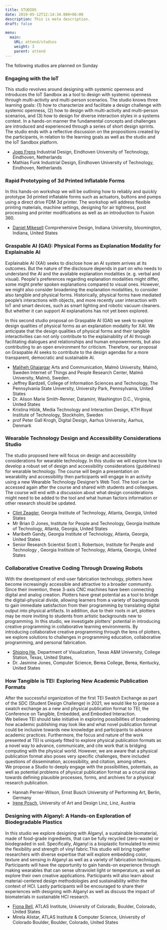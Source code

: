 ```yaml
---
title: STUDIOS
date: 2019-05-12T12:14:34.000+06:00
description: This is meta description.
draft: false

menu:
  main:
    URL: attend/studios
    weight: 3
    parent: attend
---
```



The following studios are planned on Sunday

### Engaging with the IoT

This studio revolves around designing with systemic openness and introduces the IoT Sandbox as a tool to design with systemic openness through multi-activity and multi-person scenarios. The studio knows three learning goals: (1) how to characterize and facilitate a design challenge with systemic openness, (2) how to design with multi-activity and multi-person scenarios, and (3) how to design for diverse interaction styles in a systems context. In a hands-on manner the fundamental concepts and challenges are introduced and experienced through a series of short design sprints. The studio ends with a reflective discussion on the propositions created by the participants, in relation to the learning goals as well as the studio and the IoT Sandbox platform.


- [Joep Frens](mailto:j.w.frens@tue.nl) Industrial Design, Eindhoven University of Technology, Eindhoven, Netherlands
- Mathias Funk Industrial Design, Eindhoven University of Technology, Eindhoven, Netherlands

###  Rapid Prototyping of 3d Printed Inflatable Forms

In this hands-on workshop we will be outlining how to reliably and quickly prototype 3d printed inflatable forms such as actuators, buttons and pumps using a direct drive FDM 3d printer. The workshop will address flexible printing materials, machine settings, designing for air tightness, post processing and printer modifications as well as an introduction to Fusion 360.

- [Daniel Mikesell](mailto:danmikes@iu.edu) Comprehensive Design, Indiana University, bloomington, Indiana, United States

### Graspable AI (GAI): Physical Forms as Explanation Modality for Explainable AI

Explainable AI (XAI) seeks to disclose how an AI system arrives at its outcomes. But the nature of the disclosure depends in part on who needs to understand the AI and the available explanation modalities (e. g. verbal and visual). People's preferences regarding explanation modalities might differ, some might prefer spoken explanations compared to visual ones. However, we might also consider broadening the explanation modalities, to consider also tangible and physical forms. Historically, physical forms have mediated people’s interactions with objects, and more recently user interaction with IoT and smart devices, such as smart lighting and robotic vacuum cleaners. But whether it can support AI explanations has not yet been explored.  

In this second studio proposal on Graspable AI (GAI) we seek to explore design qualities of physical forms as an explanation modality for XAI. We anticipate that the design qualities of physical forms and their tangible interactivities can not only contribute to the explainability of AI through facilitating dialogues and relationships and human empowerments, but also contributing to an open environment for criticism. Therefore, our proposal on Graspable AI seeks to contribute to the design agendas for a more transparent, democratic and sustainable AI.

-   [Maliheh Ghajargar](mailto:maliheh.ghajargar@mau.se) Arts and Communication, Malmö University, Malmö, Sweden Internet of Things and People Research Center, Malmö University, Malmö, Sweden.
-   Jeffrey Bardzell, College of Information Sciences and Technology, The Pennsylvania State University, University Park, Pennsylvania, United States
-   Dr. Alison Marie Smith-Renner, Dataminr, Washington D.C., Virginia, United States
-   Kristina Höök, Media Technology and Interaction Design, KTH Royal Institute of Technology, Stockholm, Sweden
-   prof Peter Gall Krogh, Digital Design, Aarhus University, Aarhus, Denmark


### Wearable Technology Design and Accessibility Considerations Studio

The studio proposed here will focus on design and accessibility considerations for wearable technology. In this studio we will explore how to develop a robust set of design and accessibility considerations (guidelines) for wearable technology. The course will begin a presentation on wearability and accessibility then participants will engage in an activity using a new Wearable Technology Designer’s Web Tool. The tool can be accessed again after the course and shared with students and colleagues. The course will end with a discussion about what design considerations might need to be added to the tool and what human factors information or other research should be updated.

-   [Clint Zeagler](mailto:clintzeagler@gatech.edu), Georgia Institute of Technology, Atlanta, Georgia, United States
-   Mr Brian D Jones, Institute for People and Technology, Georgia Institute of Technology, Atlanta, Georgia, United States
-   Maribeth Gandy, Georgia Institute of Technology, Atlanta, Georgia, United States
-   Senior Research Scientist Scott L Robertson, Institute for People and Technology , Georgia Institute of Technology, Atlanta, Georgia, United States

### Collaborative Creative Coding Through Drawing Robots

With the development of end-user fabrication technology, plotters have become increasingly accessible and attractive to a broader community. Since their invention, these 3-axis CNC machines have been connecting digital and analog creation. Plotters have great potential as a tool to bridge the digital-physical divide, allowing learners from a variety of backgrounds to gain immediate satisfaction from their programming by translating digital output into physical artifacts. In addition, due to their roots in art, plotters may be more inviting to students from artistic backgrounds new to programming. In this studio, we investigate plotters' potential in introducing creative programming in collaborative learning environments. By introducing collaborative creative programming through the lens of plotters, we explore solutions to challenges in programming education, collaborative programming, and personal fabrication.


-   [Shiqing He](mailto:liciahe@tamu.edu), Department of Visualization, Texas A&M University, College Station, Texas, United States,
-   Dr. Jasmine Jones, Computer Science, Berea College, Berea, Kentucky, United States


### How Tangible is TEI: Exploring New Academic Publication Formats

After the successful organization of the first TEI Swatch Exchange as part of the SDC (Student Design Challenge) in 2021, we would like to propose a swatch exchange as a new and physical publication format to TEI, the Conference on Tangible, Embedded, and Embodied Interaction.  
We believe TEI should take initiative in exploring possibilities of broadening how academic publishing may look like and what novel publication format could be inclusive towards new knowledge and participants to advance academic practices. Furthermore, the focus and nature of the work presented at TEI is uniquely fitted to explore physical publication formats as a novel way to advance, communicate, and cite work that is bridging computing with the physical world. However, we are aware that a physical publication format also poses very specific challenges, there included questions of dissemination, accessibility, and citation, among others.   
We propose a Studio to deeply engage with the possibilities, potentials, as well as potential problems of physical publication format as a crucial step towards defining plausible processes, forms, and archives for a physical research publication.

-   Hannah Perner-Wilson,  Ernst Busch University of Performing Art, Berlin, Germany
-   [Irene Posch](mailto:ireneposch@gmail.com), University of Art and Design Linz, Linz, Austria


### Designing with Alganyl: A Hands-on Exploration of Biodegradable Plastics

In this studio we explore designing with Alganyl, a sustainable biomaterial, made of food-grade ingredients, that can be fully recycled (zero-waste) or biodegraded in soil. Specifically, Alganyl is a bioplastic formulated to mimic the flexibility and strength of vinyl fabric.This studio will bring together researchers with diverse expertise that will explore embedding color, texture and sensing in Alganyl as well as a variety of fabrication techniques. Participants will have the opportunity to gain hands-on experience through making wearables that can sense ultraviolet light or temperature, as well as explore their own creative applications. Participants will also learn about material-centered design methodologies and sustainability within the context of HCI. Lastly participants will be encouraged to share their experiences with designing with Alganyl as well as discuss the impact of biomaterials in sustainable HCI research.

-  [Fiona Bell](mailto:fiona.bell@colorado.edu), ATLAS Institute, University of Colorado, Boulder, Colorado, United States
-   Mirela Alistar, ATLAS Institute & Computer Science, University of Colorado Boulder, Boulder, Colorado, United States
